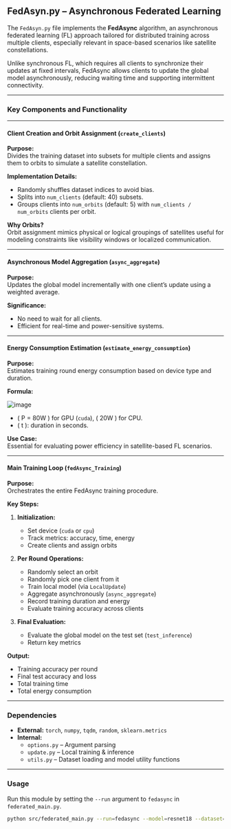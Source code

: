 ## FedAsyn.py – Asynchronous Federated Learning

The `FedAsyn.py` file implements the **FedAsync** algorithm, an asynchronous federated learning (FL) approach tailored for distributed training across multiple clients, especially relevant in space-based scenarios like satellite constellations.

Unlike synchronous FL, which requires all clients to synchronize their updates at fixed intervals, FedAsync allows clients to update the global model asynchronously, reducing waiting time and supporting intermittent connectivity.

---

### Key Components and Functionality

---

#### Client Creation and Orbit Assignment (`create_clients`)

**Purpose:**  
Divides the training dataset into subsets for multiple clients and assigns them to orbits to simulate a satellite constellation.

**Implementation Details:**
- Randomly shuffles dataset indices to avoid bias.
- Splits into `num_clients` (default: 40) subsets.
- Groups clients into `num_orbits` (default: 5) with `num_clients / num_orbits` clients per orbit.

**Why Orbits?**  
Orbit assignment mimics physical or logical groupings of satellites useful for modeling constraints like visibility windows or localized communication.

---

#### Asynchronous Model Aggregation (`async_aggregate`)

**Purpose:**  
Updates the global model incrementally with one client’s update using a weighted average.

**Significance:**
- No need to wait for all clients.
- Efficient for real-time and power-sensitive systems.

---

#### Energy Consumption Estimation (`estimate_energy_consumption`)

**Purpose:**  
Estimates training round energy consumption based on device type and duration.

**Formula:**

![image](https://github.com/user-attachments/assets/69b1deca-4c0e-4f04-b4e4-a5c9289cbf46)

- \( P = 80W \) for GPU (`cuda`), \( 20W \) for CPU.
- \( t \): duration in seconds.

**Use Case:**  
Essential for evaluating power efficiency in satellite-based FL scenarios.

---

#### Main Training Loop (`fedAsync_Training`)

**Purpose:**  
Orchestrates the entire FedAsync training procedure.

**Key Steps:**
1. **Initialization:**
   - Set device (`cuda` or `cpu`)
   - Track metrics: accuracy, time, energy
   - Create clients and assign orbits

2. **Per Round Operations:**
   - Randomly select an orbit
   - Randomly pick one client from it
   - Train local model (via `LocalUpdate`)
   - Aggregate asynchronously (`async_aggregate`)
   - Record training duration and energy
   - Evaluate training accuracy across clients

3. **Final Evaluation:**
   - Evaluate the global model on the test set (`test_inference`)
   - Return key metrics

**Output:**
- Training accuracy per round
- Final test accuracy and loss
- Total training time
- Total energy consumption

---

### Dependencies

- **External:** `torch`, `numpy`, `tqdm`, `random`, `sklearn.metrics`
- **Internal:**
  - `options.py` – Argument parsing
  - `update.py` – Local training & inference
  - `utils.py` – Dataset loading and model utility functions

---

### Usage

Run this module by setting the `--run` argument to `fedasync` in `federated_main.py`.

```bash
python src/federated_main.py --run=fedasync --model=resnet18 --dataset=eurosat --epochs=20

